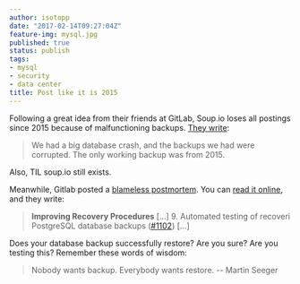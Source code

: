 ```yaml
---
author: isotopp
date: "2017-02-14T09:27:04Z"
feature-img: mysql.jpg
published: true
status: publish
tags:
- mysql
- security
- data center
title: Post like it is 2015
---
```

Following a great idea from their friends at GitLab, Soup.io loses all
postings since 2015 because of malfunctioning backups.
[They write](http://updates.soup.io/post/595821153/Update-after-crash):

> We had a big database crash, and the backups we had were corrupted. The
> only working backup was from 2015.

Also, TIL soup.io still exists.

Meanwhile, Gitlab posted a [blameless postmortem](https://codeascraft.com/2012/05/22/blameless-postmortems/). You
can [read it online](https://about.gitlab.com/2017/02/10/postmortem-of-database-outage-of-january-31/),
and they write:

> **Improving Recovery Procedures** […] 9. Automated testing of recoveri
> PostgreSQL database backups
> ([#1102](https://gitlab.com/gitlab-com/infrastructure/issues/1102)) […]

Does your database backup successfully restore? Are you sure? Are you
testing this? Remember these words of wisdom:

> Nobody wants backup. Everybody wants restore. -- Martin Seeger
